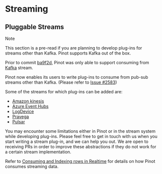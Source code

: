 # Streaming

## Pluggable Streams

Note

This section is a pre-read if you are planning to develop plug-ins for streams other than Kafka. Pinot supports Kafka out of the box.

Prior to commit [ba9f2d](https://github.com/apache/pinot/commit/ba9f2ddfc0faa42fadc2cc48df1d77fec6b174fb), Pinot was only able to support consuming from [Kafka](https://kafka.apache.org/documentation/) stream.

Pinot now enables its users to write plug-ins to consume from pub-sub streams other than Kafka. \(Please refer to [Issue \#2583](https://github.com/apache/pinot/issues/2583)\)

Some of the streams for which plug-ins can be added are:

* [Amazon kinesis](https://docs.aws.amazon.com/streams/latest/dev/building-enhanced-consumers-kcl.html)
* [Azure Event Hubs](https://docs.microsoft.com/en-us/azure/event-hubs/event-hubs-java-get-started-receive-eph)
* [LogDevice](https://code.fb.com/core-data/logdevice-a-distributed-data-store-for-logs/)
* [Pravega](http://pravega.io/docs/latest/javadoc/)
* [Pulsar](https://pulsar.apache.org/docs/en/client-libraries-java/)

You may encounter some limitations either in Pinot or in the stream system while developing plug-ins. Please feel free to get in touch with us when you start writing a stream plug-in, and we can help you out. We are open to receiving PRs in order to improve these abstractions if they do not work for a certain stream implementation.

Refer to [Consuming and Indexing rows in Realtime](https://cwiki.apache.org/confluence/display/PINOT/Consuming+and+Indexing+rows+in+Realtime) for details on how Pinot consumes streaming data.

